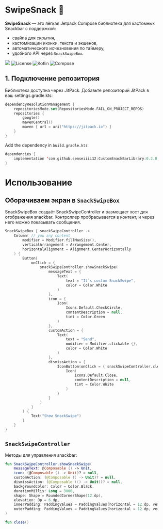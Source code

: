 # SwipeSnack 🍫

**SwipeSnack** — это лёгкая Jetpack Compose библиотека для кастомных Snackbar с поддержкой:
- свайпа для скрытия,
- кастомизации иконки, текста и экшенов,
- автоматического исчезновения по таймеру,
- удобного API через `SnackSwipeBox`.
  
[![](https://jitpack.io/v/senseiiii12/CustomSnackBarLibrary.svg)](https://jitpack.io/#senseiiii12/CustomSnackBarLibrary)
![License](https://img.shields.io/badge/license-MIT-blue.svg)
![Kotlin](https://img.shields.io/badge/Kotlin-1.9.24-blue.svg)
![Compose](https://img.shields.io/badge/Compose-1.5.3-blue.svg)

## 1. Подключение репозитория

Библиотека доступна через JitPack.
Добавьте репозиторий JitPack в ваш settings.gradle.kts:
```kotlin
dependencyResolutionManagement {
    repositoriesMode.set(RepositoriesMode.FAIL_ON_PROJECT_REPOS)
    repositories {
        google()
        mavenCentral()
        maven { url = uri("https://jitpack.io") }
    }
}
```
 Add the dependency in `build.gradle.kts`
```kotlin
dependencies {
    implementation 'com.github.senseiiii12:CustomSnackBarLibrary:0.2.0'
}
```
# Использование
## Оборачиваем экран в `SnackSwipeBox`

SnackSwipeBox создаёт SnackSwipeController и размещает хост для отображения snackbar.
Контроллер пробрасывается в контент, и через него можно показывать сообщения.
```kotlin
SnackSwipeBox { snackSwipeController ->
    Column( // you any content
        modifier = Modifier.fillMaxSize(),
        verticalArrangement = Arrangement.Center,
        horizontalAlignment = Alignment.CenterHorizontally
    ) {
        Button(
            onClick = {
                snackSwipeController.showSnackSwipe(
                    messageText = {
                        Text(
                            text = "It`s custom SnackSwipe",
                            color = Color.White
                        )
                    },
                    icon = {
                        Icon(
                            Icons.Default.CheckCircle,
                            contentDescription = null,
                            tint = Color.Green
                        )
                    },
                    customAction = {
                        Text(
                            text = "Send",
                            modifier = Modifier.clickable {},
                            color = Color.White
                        )
                    },
                    dismissAction = {
                        IconButton(onClick = { snackSwipeController.close() }) {
                            Icon(
                                Icons.Default.Close,
                                contentDescription = null,
                                tint = Color.White
                            )
                        }
                    }
                )
            }
        ) {
            Text("Show SnackSwipe")
        }
    }
}
```
## `SnackSwipeController`
Методы для управления snackbar:
```kotlin
fun SnackSwipeController.showSnackSwipe(
    messageText: @Composable () -> Unit,
    icon: (@Composable () -> Unit)? = null,
    customAction: (@Composable () -> Unit)? = null,
    dismissAction: (@Composable (() -> Unit))? = null,
    backgroundColor: Color = Color.Black,
    durationMillis: Long = 3000,
    shape: Shape = RoundedCornerShape(12.dp),
    elevation: Dp = 6.dp,
    innerPadding: PaddingValues = PaddingValues(horizontal = 12.dp, vertical = 12.dp),
    outerPadding: PaddingValues = PaddingValues(horizontal = 12.dp, vertical = 12.dp)
) 

fun close()
```

